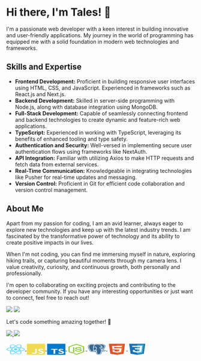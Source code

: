 # Hi there, I'm Tales! 👋


I'm a passionate web developer with a keen interest in building innovative and user-friendly applications. My journey in the world of programming has equipped me with a solid foundation in modern web technologies and frameworks.

## Skills and Expertise

- **Frontend Development:** Proficient in building responsive user interfaces using HTML, CSS, and JavaScript. Experienced in frameworks such as React.js and Next.js.
- **Backend Development:** Skilled in server-side programming with Node.js, along with database integration using MongoDB.
- **Full-Stack Development:** Capable of seamlessly connecting frontend and backend technologies to create dynamic and feature-rich web applications.
- **TypeScript:** Experienced in working with TypeScript, leveraging its benefits of enhanced tooling and type safety.
- **Authentication and Security:** Well-versed in implementing secure user authentication flows using frameworks like NextAuth.
- **API Integration:** Familiar with utilizing Axios to make HTTP requests and fetch data from external services.
- **Real-Time Communication:** Knowledgeable in integrating technologies like Pusher for real-time updates and messaging.
- **Version Control:** Proficient in Git for efficient code collaboration and version control management.

## About Me

Apart from my passion for coding, I am an avid learner, always eager to explore new technologies and keep up with the latest industry trends. I am fascinated by the transformative power of technology and its ability to create positive impacts in our lives.

When I'm not coding, you can find me immersing myself in nature, exploring hiking trails, or capturing beautiful moments through my camera lens. I value creativity, curiosity, and continuous growth, both personally and professionally.

I'm open to collaborating on exciting projects and contributing to the developer community. If you have any interesting opportunities or just want to connect, feel free to reach out!

  <div>
  <a href = "mailto:jobbtales@gmail.com"><img src="https://img.shields.io/badge/Gmail-D14836?style=for-the-badge&logo=gmail&logoColor=white" target="_blank"></a>
  <a href="https://www.linkedin.com/in/tales-carn/" target="_blank"><img src="https://img.shields.io/badge/-LinkedIn-%230077B5?style=for-the-badge&logo=linkedin&logoColor=white" target="_blank"></a>   
</div>



Let's code something amazing together! 🚀

<div>
  <a href="https://github.com/talescarneiro">
  <img height="180em" src="https://github-readme-stats.vercel.app/api?username=talescarneiro&show_icons=true&theme=dark&include_all_commits=true&count_private=true"/>
  <img height="180em" src="https://github-readme-stats.vercel.app/api/top-langs/?username=talescarneiro&layout=compact&langs_count=16&theme=dark"/>
</div>
  
<div style="display: inline_block"><br>
  <img align="center" alt="Tales-React" height="30" width="50" src="https://raw.githubusercontent.com/devicons/devicon/master/icons/react/react-original.svg">
  <img align="center" alt="Tales-Js" height="30" width="50" src="https://raw.githubusercontent.com/devicons/devicon/master/icons/javascript/javascript-plain.svg">
  <img align="center" alt="Tales-Ts" height="30" width="50" src="https://raw.githubusercontent.com/devicons/devicon/master/icons/typescript/typescript-plain.svg">
  <img align="center" alt="Tales-NodeJS" height="30" width="50" src="https://raw.githubusercontent.com/devicons/devicon/master/icons/nodejs/nodejs-plain.svg">
  <img align="center" alt="Tales-PostgreSQL" height="30" width="50" src="https://raw.githubusercontent.com/devicons/devicon/master/icons/postgresql/postgresql-plain.svg">
  <img align="center" alt="Tales-HTML" height="30" width="50" src="https://raw.githubusercontent.com/devicons/devicon/master/icons/html5/html5-original.svg">
  <img align="center" alt="Tales-CSS" height="30" width="50" src="https://raw.githubusercontent.com/devicons/devicon/master/icons/css3/css3-original.svg">
</div>
  
  ##
  

